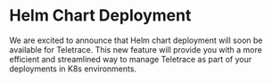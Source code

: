 # Helm Chart Deployment

We are excited to announce that Helm chart deployment will soon be available for Teletrace. This new feature will provide you with a more efficient and streamlined way to manage Teletrace as part of your deployments in K8s environments.
